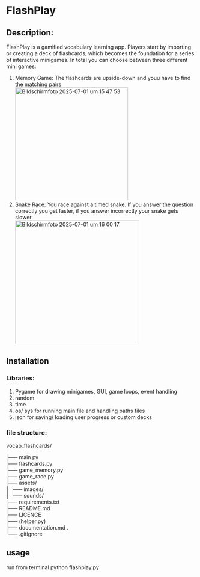 # FlashPlay

## Description:
FlashPlay is a gamified vocabulary learning app. Players start by importing or creating a deck of flashcards, which becomes the foundation for a series of interactive minigames. In total you can choose between three different mini games: 
1. Memory Game: The flashcards are upside-down and youu have to find the matching pairs <br>
<img width="300" alt="Bildschirmfoto 2025-07-01 um 15 47 53" src="https://github.com/user-attachments/assets/ba6eef85-ba0f-4735-b7bb-6f6f41920889" /> <br>
3. Snake Race: You race against a timed snake. If you answer the question correctly you get faster, if you answer incorrectly your snake gets slower<br>
<img width="330" alt="Bildschirmfoto 2025-07-01 um 16 00 17" src="https://github.com/user-attachments/assets/9eb5c364-da85-42a0-b81f-a1e58544c20c" /><br>

## Installation
### Libraries:
1. Pygame for drawing minigames, GUI, game loops, event handling
2. random
3. time
4. os/ sys for running main file and handling paths files
5. json for saving/ loading user progress or custom decks

### file structure:
vocab_flashcards/ 

├── main.py <br>
├── flashcards.py <br>
├── game_memory.py <br>
├── game_race.py <br>
├── assets/ <br>
│   ├── images/ <br>
│   └── sounds/    <br>
├── requirements.txt   <br>
├── README.md   <br>
├── LICENCE  <br>
├── (helper.py) <br>
├── documentation.md     .<br>
└── .gitignore<br>

## usage
run from terminal
python flashplay.py


